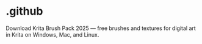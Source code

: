 # .github
Download Krita Brush Pack 2025 — free brushes and textures for digital art in Krita on Windows, Mac, and Linux.
